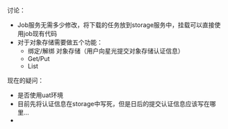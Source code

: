 讨论：

* Job服务无需多少修改，将下载的任务放到storage服务中，挂载可以直接使用job现有代码
* 对于对象存储需要做五个功能：
  * 绑定/解绑 对象存储（用户向星光提交对象存储认证信息）
  * Get/Put
  * List

现在的疑问：

* 是否使用uat环境
* 目前先将认证信息在storage中写死，但是日后的提交认证信息应该写在哪里…
* 